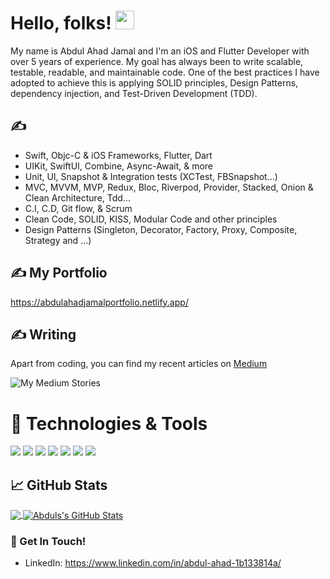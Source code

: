 
# Hello, folks! <img src="https://raw.githubusercontent.com/MartinHeinz/MartinHeinz/master/wave.gif" width="30px">
My name is Abdul Ahad Jamal and I'm an iOS and Flutter Developer with over 5 years of experience. My goal has always been to write scalable, testable, readable, and maintainable code. One of the best practices I have adopted to achieve this is applying SOLID principles, Design Patterns, dependency injection, and Test-Driven Development (TDD).


## &#x270d;
 -  Swift, Objc-C & iOS Frameworks, Flutter, Dart
 -  UIKit, SwiftUI, Combine, Async-Await, & more
 -  Unit, UI, Snapshot & Integration tests (XCTest, FBSnapshot...)
 -  MVC, MVVM, MVP, Redux, Bloc, Riverpod, Provider, Stacked, Onion & Clean Architecture, Tdd...
 -  C.I, C.D, Git flow,  & Scrum
 -  Clean Code, SOLID, KISS, Modular Code and other principles
 -  Design Patterns (Singleton, Decorator, Factory, Proxy, Composite, Strategy and ...)



## &#x270d; My Portfolio 
https://abdulahadjamalportfolio.netlify.app/

## &#x270d; Writing
Apart from coding, you can find my recent articles on [Medium](https://medium.com/@abdulahd1996) 

![My Medium Stories](https://medium-story.vercel.app/api?username=@abdulahd1996&index=0&hide=date,img)
# 🔧 Technologies & Tools
![](https://img.shields.io/badge/Code-Python-informational?style=flat&logo=python&logoColor=white&color=2bbc8a)
![](https://img.shields.io/badge/Code-JavaScript-informational?style=flat&logo=javascript&logoColor=white&color=2bbc8a)
![](https://img.shields.io/badge/Code-Swift-informational?style=flat&logo=swift&logoColor=white&color=2bbc8a)
![](https://img.shields.io/badge/Code-Dart-informational?style=flat&logo=dart&logoColor=white&color=2bbc8a)
![](https://img.shields.io/badge/Editor-Vscode-informational?style=flat&logo=visualstudiocode&logoColor=white&color=2bbc8a)
![](https://img.shields.io/badge/Editor-Xcode-informational?style=flat&logo=xcode&logoColor=white&color=2bbc8a)
![](https://img.shields.io/badge/Editor-Jupeter-informational?style=flat&logo=xcode&logoColor=white&color=2bbc8a)
## &#x1f4c8; GitHub Stats

<a href="https://github.com/abdahad1996/abdahad1996">
  <img align="center" src="https://github-readme-stats.vercel.app/api/top-langs/?username=abdahad1996&hide=java,html,tex&title_color=ffffff&text_color=c9cacc&icon_color=2bbc8a&bg_color=1d1f21&langs_count=4" />
</a>
<a href="https://github.com/abdahad1996/abdahad1996">
  <img align="center" src="https://github-readme-stats.vercel.app/api?username=abdahad1996&show_icons=true&line_height=27&count_private=true&title_color=ffffff&text_color=c9cacc&icon_color=2bbc8a&bg_color=1d1f21" alt="Abduls's GitHub Stats" />
</a>


### 📮 Get In Touch!
- LinkedIn: https://www.linkedin.com/in/abdul-ahad-1b133814a/
